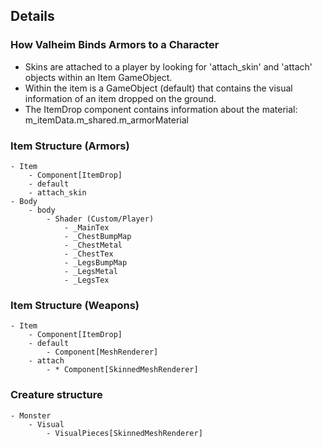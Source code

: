 ﻿## Details

### How Valheim Binds Armors to a Character
* Skins are attached to a player by looking for 'attach_skin' and 'attach' objects within an Item GameObject.
* Within the item is a GameObject (default) that contains the visual information of an item dropped on the ground.
* The ItemDrop component contains information about the material: m_itemData.m_shared.m_armorMaterial

### Item Structure (Armors)
```
- Item
    - Component[ItemDrop]
    - default
    - attach_skin
- Body
    - body
        - Shader (Custom/Player)
            - _MainTex
            - _ChestBumpMap
            - _ChestMetal
            - _ChestTex
            - _LegsBumpMap
            - _LegsMetal
            - _LegsTex
```

### Item Structure (Weapons)
```
- Item
    - Component[ItemDrop]
    - default
        - Component[MeshRenderer]
    - attach
        - * Component[SkinnedMeshRenderer]
```

### Creature structure
```
- Monster
    - Visual
        - VisualPieces[SkinnedMeshRenderer]
```